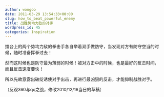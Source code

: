 ```yaml
---
author: wongoo
date: 2011-03-29 13:54:33+00:00
slug: how_to_beat_powerful_enemy
title: 战胜势均力敌的对手
wordpress_id: 45
categories: Inspiration
---
```


擂台上的两个势均力敌的拳击手各自举着双手做防守，当发现对方有防守空当的时候，随时准备挥拳过去！

然而这时候也是防守最为薄弱的时候！被对方击中的时候，也是最好的反击时间，而且反击速度要快！

所以先故意露出破绽诱使对手出击，再进行最凶狠的反击，才能抑制战胜对手。

（反观360与qq之战，修改2010/12/19当日的草稿）
